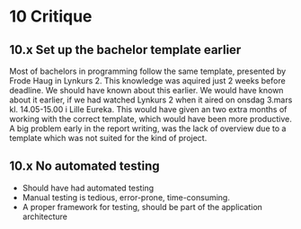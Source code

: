 # 10 Critique

## 10.x Set up the bachelor template earlier

Most of bachelors in programming follow the same template, presented by Frode Haug in Lynkurs 2. This knowledge was aquired just 2 weeks before deadline. We should have known about this earlier. We would have known about it earlier, if we had watched Lynkurs 2 when it aired on onsdag 3.mars kl. 14.05-15.00 i Lille Eureka. This would have given an two extra months of working with the correct template, which would have been more productive. A big problem early in the report writing, was the lack of overview due to a template which was not suited for the kind of project.

## 10.x No automated testing

- Should have had automated testing
- Manual testing is tedious, error-prone, time-consuming.
- A proper framework for testing, should be part of the application architecture
